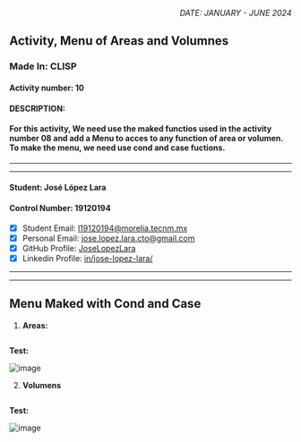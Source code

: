 <p style="text-align: right;"><em>DATE: JANUARY - JUNE 2024</em></p>

## **Activity, Menu of Areas and Volumnes**

### Made In: CLISP

#### Activity number: 10

#### **DESCRIPTION:**

#### For this activity, We need use the maked functios used in the activity number 08 and add a Menu to acces to any function of area or volumen. To make the menu, we need use cond and case fuctions. 

________________________________________________________
________________________________________________________

#### Student: José López Lara

#### Control Number: 19120194

* [x] Student Email: <l19120194@morelia.tecnm.mx>
* [x] Personal Email: <jose.lopez.lara.cto@gmail.com>
* [x] GitHub Profile: [JoseLopezLara](https://github.com/JoseLopezLara)
* [x] Linkedin Profile: [in/jose-lopez-lara/](https://www.linkedin.com/in/jose-lopez-lara/)

________________________________________________________
________________________________________________________

## **Menu Maked with Cond and Case**

1. **Areas:**

```lisp
```

**Test:**

![image](lista1.png)

2. **Volumens**

```lisp
```

**Test:**

![image](lista2.png)
